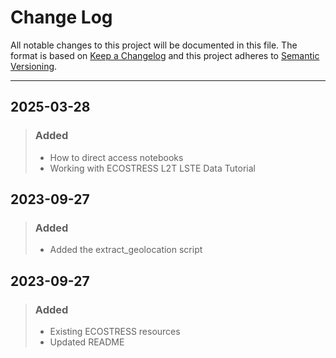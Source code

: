 # Change Log

All notable changes to this project will be documented in this file.
The format is based on [Keep a Changelog](http://keepachangelog.com/)
and this project adheres to [Semantic Versioning](http://semver.org/).
_________________________________________________________________________
## 2025-03-28

> ### Added
> 
> - How to direct access notebooks
> - Working with ECOSTRESS L2T LSTE Data Tutorial

## 2023-09-27

> ### Added
> 
> - Added the extract_geolocation script

## 2023-09-27

> ### Added
>       
> - Existing ECOSTRESS resources
> - Updated README
